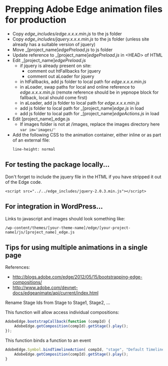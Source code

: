 # Prepping Adobe Edge animation files for production

* Copy _edge_includes/edge.x.x.x.min.js_ to the js folder
* Copy _edge_includes/jquery.x.x.x.min.js_ to the js folder (unless site already has a suitable version of jquery)
* Move _[project_name]_edgePreload.js_ to js folder
* Update reference to _[project_name]_edgePreload.js_ in \<HEAD\> of HTML
* Edit _[project_name]_edgePreload.js_
  * if jquery is already present on site:
    * comment out htFallbacks for jquery
    * comment out aLoader for jquery
  * in htFallbacks, add js folder to local path  for _edge.x.x.x.min.js_
  * in aLoader, swap paths for local and online reference to _edge.x.x.x.min.js_ (remote reference should be in yepnope block for fallback, local should come first)
  * in aLoader, add js folder to local path for _edge.x.x.x.min.js_
  * add js folder to local path for _[project_name]_edge.js_ in load
  * add js folder to local path for _[project_name]_edgeActions.js_ in load
* Edit [project_name]_edge.js
  * If images folder is not at /images, replace the images directory here
      ```var im='images/'```
* Add the following CSS to the animation container, either inline or as part of an external file:
   ```
   line-height: normal
   ```

## For testing the package locally...
Don't forget to include the jquery file in the HTML if you have stripped it out of the Edge code.

```
<script src="../../edge_includes/jquery-2.0.3.min.js"></script>
```

## For integration in WordPress...
Links to javascript and images should look something like:

```
/wp-content/themes/[your-theme-name]/edge/[your-project-name]/js/[project_name]_edge.js
```


## Tips for using multiple animations in a single page

References:
* http://blogs.adobe.com/edge/2012/05/15/bootstrapping-edge-compositions/
* http://www.adobe.com/devnet-docs/edgeanimate/api/current/index.html

Rename Stage Ids from Stage to Stage1, Stage2, ...

This function will allow access individual compositions:
```javascript
AdobeEdge.bootstrapCallback(function (compId) {
	AdobeEdge.getComposition(compId).getStage().play();
});
```

This function binds a function to an event
```javascript
AdobeEdge.Symbol.bindTimelineAction( compId, "stage", "Default Timeline", "complete", function(sym, e) {
	AdobeEdge.getComposition(compId).getStage().play();
}
```